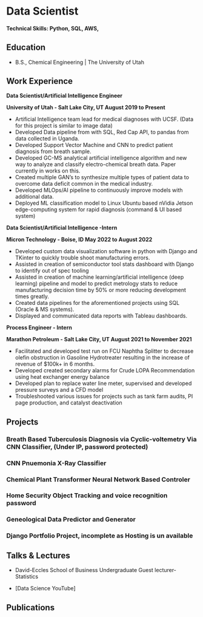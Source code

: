 # Data Scientist

#### Technical Skills: Python, SQL, AWS, 

## Education

- B.S., Chemical Engineering | The University of Utah
  
## Work Experience

**Data Scientist/Artificial Intelligence Engineer**

**University of Utah - Salt Lake City, UT August 2019 to Present**

-	Artificial Intelligence team lead for medical diagnoses with UCSF. (Data for this project is similar to image data)
-	Developed Data pipeline from with SQL, Red Cap API, to pandas from data collected in Uganda.
-	Developed Support Vector Machine and CNN to predict patient diagnosis from breath sample.
-	Developed GC-MS analytical artificial intelligence algorithm and new way to analyze and classify electro-chemical breath data. Paper currently in works on this.
-	Created multiple GAN’s to synthesize multiple types of patient data to overcome data deficit common in the medical industry. 
-	Developed MLOps/AI pipeline to continuously improve models with additional data.
-	Deployed ML classification model to Linux Ubuntu based nVidia Jetson edge-computing system for rapid diagnosis (command & UI based system)

**Data Scientist/Artificial Intelligence -Intern**

**Micron Technology - Boise, ID May 2022 to August 2022**

-	Developed custom data visualization software in python with Django and TKinter to quickly trouble shoot manufacturing errors.
-	Assisted in creation of semiconductor tool stats dashboard with Django to identify out of spec tooling
-	Assisted in creation of machine learning/artificial intelligence (deep learning) pipeline and model to predict metrology stats to reduce manufacturing decision time by 50% or more reducing development times greatly.
-	Created data pipelines for the aforementioned projects using SQL (Oracle & MS systems).
-	Displayed and communicated data reports with Tableau dashboards.

**Process Engineer - Intern**

**Marathon Petroleum - Salt Lake City, UT August 2021 to November 2021**

-	Facilitated and developed test run on FCU Naphtha Splitter to decrease olefin obstruction in Gasoline Hydrotreater resulting in the increase of revenue of $100k+ in 6 months.
-	Developed created secondary alarms for Crude LOPA Recommendation using heat exchanger energy balance
-	Developed plan to replace water line meter, supervised and developed pressure surveys and a CFD model
-	Troubleshooted various issues for projects such as tank farm audits, PI page production, and catalyst deactivation


## Projects
### Breath Based Tuberculosis Diagnosis via Cyclic-voltemetry Via CNN Classifier, (Under IP, password protected)

### CNN Pnuemonia X-Ray Classifier

### Chemical Plant Transformer Neural Network Based Controler

### Home Security Object Tracking and voice recognition password

### Geneological Data Predictor and Generator

### Django Portfolio Project, incomplete as Hosting is un available

## Talks & Lectures
- David-Eccles School of Business Undergraduate Guest lecturer- Statistics

- [Data Science YouTube]

## Publications

